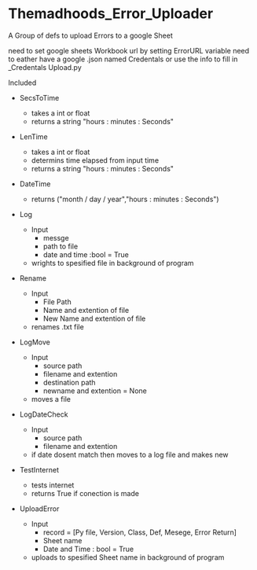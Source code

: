 # Themadhoods_Error_Uploader
A Group of defs to upload Errors to a google Sheet


need to set google sheets Workbook url by setting ErrorURL variable
need to eather have a google .json named Credentals or use the info to fill in _Credentals Upload.py

Included
+ SecsToTime
    - takes a int or float
    - returns a string "hours : minutes : Seconds"
      
+ LenTime
    - takes a int or float
    - determins time elapsed from input time
    - returns a string "hours : minutes : Seconds"
      
+ DateTime
    - returns ("month / day / year","hours : minutes : Seconds")
      
+ Log
    - Input
        * messge
        * path to file
        * date and time :bool = True
    - wrights to spesified file in background of program
      
+ Rename
    - Input
        * File Path
        * Name and extention of file
        * New Name and extention of file
    - renames .txt file
      
+ LogMove
    - Input
        * source path
        * filename and extention
        * destination path
        * newname and extention = None
    - moves a file
      
+ LogDateCheck
    - Input
        * source path
        * filename and extention
    - if date dosent match then moves to a log file and makes new
      
+ TestInternet
    - tests internet
    - returns True if conection is made
      
+ UploadError
    - Input
        * record = [Py file, Version, Class, Def, Mesege, Error Return]
        * Sheet name
        * Date and Time : bool = True
    - uploads to spesified Sheet name in background of program













